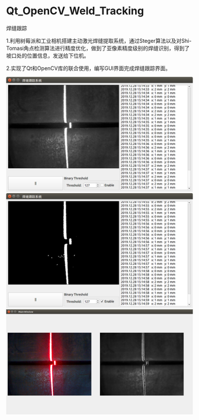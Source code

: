 # Qt_OpenCV_Weld_Tracking
焊缝跟踪

1.利用树莓派和工业相机搭建主动激光焊缝提取系统，通过Steger算法以及对Shi-Tomasi角点检测算法进行精度优化，做到了亚像素精度级别的焊缝识别，得到了坡口处的位置信息，发送给下位机。

2.实现了Qt和OpenCV库的联合使用，编写GUI界面完成焊缝跟踪界面。

![image](https://github.com/SilentUniverse/Qt_OpenCV_Weld_Tracking/blob/master/image/1.png)
![image](https://github.com/SilentUniverse/Qt_OpenCV_Weld_Tracking/blob/master/image/2.png)
![image](https://github.com/SilentUniverse/Qt_OpenCV_Weld_Tracking/blob/master/image/3.png)

